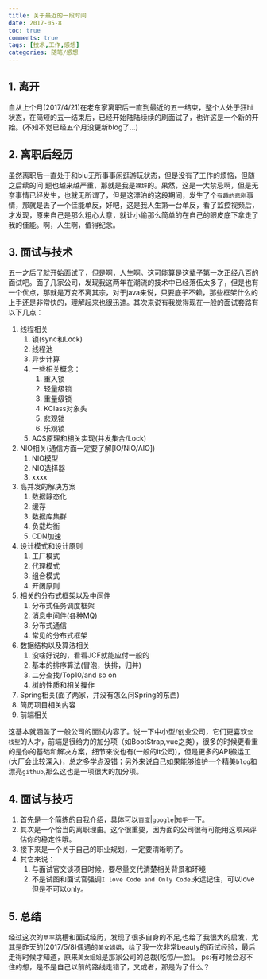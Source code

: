 ```yaml
---
title: 关于最近的一段时间
date: 2017-05-8
toc: true
comments: true
tags: [技术,工作,感想]
categories: 随笔/感想
---
```

## 1. 离开
自从上个月(2017/4/21)在老东家离职后一直到最近的五一结束，整个人处于狂hi状态，在简短的五一结束后，已经开始陆陆续续的刷面试了，也许这是一个新的开始。(不知不觉已经五个月没更新blog了...)
## 2. 离职后经历
虽然离职后一直处于和biu无所事事闲逛游玩状态，但是没有了工作的烦恼，但随之后续的问<!--more-->
题也越来越严重，那就是我是`裸辞`的。果然，这是一大禁忌啊，但是无奈事情已经发生，也就无所谓了，但是这漂泊的这段期间，发生了个`有趣的悲剧`事情，那就是丢了一个佳能单反，好吧，这是我人生第一台单反，看了监控视频后，才发现，原来自己是那么粗心大意，就让小偷那么简单的在自己的眼皮底下拿走了我的佳能。啊，人生啊，值得纪念。
## 3. 面试与技术
五一之后了就开始面试了，但是啊，人生啊。这可能算是这辈子第一次正经八百的面试吧。面了几家公司，发现我这两年在潮流的技术中已经落伍太多了，但是也有一个优点，那就是万变不离其宗，对于java来说，只要底子不赖，那些框架什么的上手还是非常快的，理解起来也很迅速。其次来说有我觉得现在一般的面试套路有以下几点：
 1. 线程相关
    1. 锁(sync和Lock)
    2. 线程池
    3. 异步计算
    4. 一些相关概念：
        1. 重入锁
        2. 轻量级锁
        3. 重量级锁
        4. KClass对象头
        5. 悲观锁
        6. 乐观锁
    5. AQS原理和相关实现(并发集合/Lock)
 2. NIO相关(通信方面一定要了解[IO/NIO/AIO])
    1. NIO模型
    2. NIO选择器
    3. xxxx
 3. 高并发的解决方案
    1. 数据静态化
    2. 缓存
    3. 数据库集群
    4. 负载均衡
    5. CDN加速
 4. 设计模式和设计原则
    1. 工厂模式
    2. 代理模式
    3. 组合模式
    4. 开闭原则
 5. 相关的分布式框架以及中间件
    1. 分布式任务调度框架
    2. 消息中间件(各种MQ)
    3. 分布式通信
    4. 常见的分布式框架 
 6. 数据结构以及算法相关
    1. 没啥好说的，看看JCF就能应付一般的
    2. 基本的排序算法(冒泡，快排，归并)
    3. 二分查找/Top10/and so on
    4. 树的性质和相关操作
 7. Spring相关(面了两家，并没有怎么问Spring的东西)
 8. 简历项目相关内容
 9. 前端相关

这基本就涵盖了一般公司的面试内容了。说一下中小型/创业公司，它们更喜欢`全栈型`的人才，前端是很给力的加分项（如BootStrap,vue之类），很多的时候更看重的是你的基础和解决方案，细节来说也有(一般的it公司)，但是更多的API搬运工(大厂会比较深入)，总之多学点没错；另外来说自己如果能够维护一个精美`blog`和漂亮`github`,那么这也是一项很大的加分项。
## 4. 面试与技巧
1. 首先是一个简练的自我介绍，具体可以`百度`|`google`|`知乎`一下。
2. 其次是一个恰当的离职理由。这个很重要，因为面的公司很有可能用这项来评估你的稳定性哦。
3. 接下来是一个关于自己的职业规划，一定要清晰明了。
4. 其它来说：
    1. 与面试官交谈项目时候，要尽量交代清楚相关背景和环境
    2. 不是试图和面试官强调`I love Code and Only Code`.永远记住，可以love但是不可以only。 

## 5. 总结
经过这次的`草率`跳槽和面试经历，发现了很多自身的不足,也给了我很大的启发，尤其是昨天的(2017/5/8)偶遇的`美女姐姐`，给了我一次非常beauty的面试经验，最后走得时候才知道，原来`美女姐姐`是那家公司的总裁(吃惊/一脸)。 
ps:有时候会忍不住的想，是不是自己以前的路线走错了，又或者，那是为了什么？
